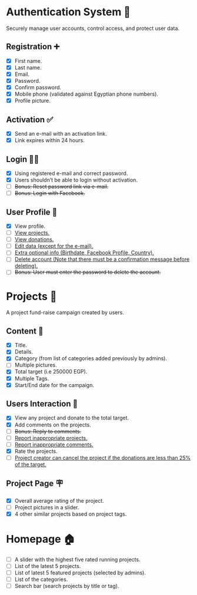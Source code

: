 # Authentication System 🤝
Securely manage user accounts, control access, and protect user data.

## Registration ➕
- [x] First name.
- [x] Last name.
- [x] Email.
- [x] Password.
- [x] Confirm password.
- [x] Mobile phone (validated against Egyptian phone numbers).
- [x] Profile picture.

## Activation ✅
- [x] Send an e-mail with an activation link.
- [x] Link expires within 24 hours.

## Login ⛓️‍💥
- [x] Using registered e-mail and correct password.
- [x] Users shouldn’t be able to login without activation.
- [ ] ~~Bonus: Reset password link via e-mail.~~
- [ ] ~~Bonus: Login with Facebook.~~

## User Profile 👤
- [x] View profile.
- [ ] <u>View projects.</u>
- [ ] <u>View donations.</u>
- [ ] <u>Edit data (except for the e-mail).</u>
- [ ] <u>Extra optional info (Birthdate, Facebook Profile, Country).</u>
- [ ] <u>Delete account (Note that there must be a confirmation message before deleting).</u>
- [ ] ~~Bonus: User must enter the password to delete the account.~~

# Projects 🚩
A project fund-raise campaign created by users.

## Content 📝
- [x] Title.
- [x] Details.
- [x] Category (from list of categories added previously by admins).
- [ ] Multiple pictures.
- [x] Total target (i.e 250000 EGP).
- [x] Multiple Tags.
- [x] Start/End date for the campaign.

## Users Interaction 👥
- [x] View any project and donate to the total target.
- [x] Add comments on the projects.
- [ ] ~~Bonus: Reply to comments.~~
- [ ] <u>Report inappropriate projects.</u>
- [ ] <u>Report inappropriate comments.</u>
- [x] Rate the projects.
- [ ] <u>Project creator can cancel the project if the donations are less than 25% of the target.</u>

## Project Page 🪧
- [x] Overall average rating of the project.
- [ ] Project pictures in a slider.
- [x] 4 other similar projects based on project tags.

# Homepage 🏠
- [ ] A slider with the highest five rated running projects.
- [ ] List of the latest 5 projects.
- [ ] List of latest 5 featured projects (selected by admins).
- [ ] List of the categories.
- [ ] Search bar (search projects by title or tag).